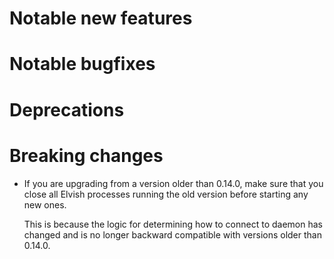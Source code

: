 # Notable new features

# Notable bugfixes

# Deprecations

# Breaking changes

-   If you are upgrading from a version older than 0.14.0, make sure that you
    close all Elvish processes running the old version before starting any new
    ones.

    This is because the logic for determining how to connect to daemon has
    changed and is no longer backward compatible with versions older than
    0.14.0.
